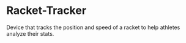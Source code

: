 # Racket-Tracker
Device that tracks the position and speed of a racket to help athletes analyze their stats.
